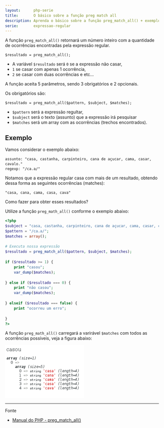 ```yaml
---
layout:      php-serie
title:       O básico sobre a função preg match all
description: Aprenda o básico sobre a função preg_match_all() + exemplo
serie:       expressao-regular
---
```



A função `preg_match_all()` retornará um número inteiro com a quantidade de ocorrências encontradas pela expressão regular.
    
    $resultado = preg_match_all();

- A variável `$resultado` será `0` se a expressão não casar,
- `1` se casar com apenas 1 ocorrência,
- `2` se casar com duas ocorrências e etc...

A função aceita 5 parâmetros, sendo 3 obrigatórios e 2 opcionais.

Os obrigatórios são:

    $resultado = preg_match_all($pattern, $subject, $matches);

- `$pattern` será a expressão regultar,
- `$subject` será o texto (assunto) que a expressão irá pesquisar 
- `$matches` será um array com as ocorrências (trechos encontrados).


Exemplo
---

Vamos considerar o exemplo abaixo:

    assunto: "casa, castanha, carpinteiro, cana de açucar, cama, casar, cavalo."
    regexp: "/ca.a/"

Notamos que a expressão regular casa com mais de um resultado, obtendo dessa forma as seguintes ocorrências (matches):

    "casa, cana, cama, casa, cava"

Como fazer para obter esses resultados?

Utilize a função `preg_math_all()` conforme o exemplo abaixo:


```php
<?php
$subject = "casa, castanha, carpinteiro, cana de açucar, cama, casar, cavalo.";
$pattern = "/ca.a/";
$matches = array();

# Executa nossa expressão
$resultado = preg_match_all($pattern, $subject, $matches);

if ($resultado >= 1) {
    print "casou";
    var_dump($matches);

} else if ($resultado === 0) {
    print "não casou";
    var_dump($matches);

} elseif ($resultado === false) {
    print "ocorreu um erro";

}
?>
```

A função `preg_math_all()` carregará a varirável `$matches` com todos as ocorrências possíveis, veja a figura abaixo:

![Figura com o resultado de preg match all](php-preg-match-all.png "preg match all")

<hr>
Fonte

- [Manual do PHP - preg_match_all()](http://www.php.net/manual/pt_BR/function.preg-match-all.php "link-externo")